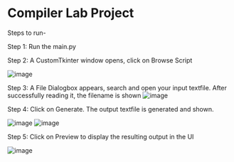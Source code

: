 # Compiler Lab Project

Steps to run-

Step 1: Run the main.py

Step 2: A CustomTkinter window opens, click on Browse Script

![image](https://user-images.githubusercontent.com/25972847/235615537-9978e4d6-fba7-4402-b6a8-f59ad4d41c05.png)


Step 3: A File Dialogbox appears, search and open your input textfile. After successfully reading it, the filename is shown
![image](https://user-images.githubusercontent.com/25972847/235615737-f500c976-6dca-483e-a59d-0647ac90317d.png)


Step 4: Click on Generate. The output textfile is generated and shown.

![image](https://user-images.githubusercontent.com/25972847/235615830-cc3dbd84-33ed-4e65-9ee5-1fdd78109682.png)
![image](https://user-images.githubusercontent.com/25972847/235616054-69bcffdc-9ace-41a2-a05d-be43c376652b.png)

Step 5: Click on Preview to display the resulting output in the UI

![image](https://user-images.githubusercontent.com/25972847/235616175-4f26ee14-5a90-432a-b3c7-fb75b82d3934.png)
